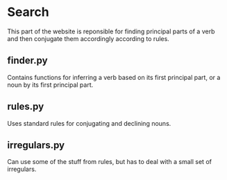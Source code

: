 # Search

This part of the website is reponsible for finding principal parts of a verb
and then conjugate them accordingly according to rules.

## finder.py

Contains functions for inferring a verb based on its first principal part, or a
noun by its first principal part.

## rules.py

Uses standard rules for conjugating and declining nouns.

## irregulars.py

Can use some of the stuff from rules, but has to deal with a small set of
irregulars.
